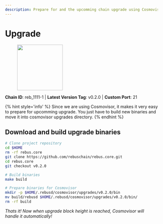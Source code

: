 ```yaml
---
description: Prepare for and the upcomming chain upgrade using Cosmovisor.
---
```


# Upgrade

<figure><img src="https://github.com/takeshi-val/Logo/raw/main/rebus.png" width="150" alt=""><figcaption></figcaption></figure>

**Chain ID**: reb_1111-1 | **Latest Version Tag**: v0.2.0 | **Custom Port**: 21

{% hint style='info' %}
Since we are using Cosmovisor, it makes it very easy to prepare for upcomming upgrade.
You just have to build new binaries and move it into cosmovisor upgrades directory.
{% endhint %}

## Download and build upgrade binaries

```bash
# Clone project repository
cd $HOME
rm -rf rebus.core
git clone https://github.com/rebuschain/rebus.core.git
cd rebus.core
git checkout v0.2.0

# Build binaries
make build

# Prepare binaries for Cosmovisor
mkdir -p $HOME/.rebusd/cosmovisor/upgrades/v0.2.0/bin
mv build/rebusd $HOME/.rebusd/cosmovisor/upgrades/v0.2.0/bin/
rm -rf build
```

*Thats it! Now when upgrade block height is reached, Cosmovisor will handle it automatically!*
